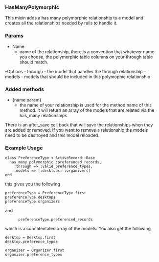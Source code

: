 ### HasManyPolymorphic

This mixin adds a has many polymorphic relationship to a model and creates all the relationships needed by rails to handle it.
        
### Params
- Name 
	- name of the relationship, there is a convention that whatever name you choose, the polymorphic table columns on your through table should match.
        
-Options
	- through - the model that handles the through relationship
	- models  - models that should be included in this polymophic relationship
        
        
### Added methods
        
  - {name param}
	- the name of your relationship is used for the method name of this method. it will return an array of the models that are related via the has_many relationships
        
There is an after_save call back that will save the relationships when they are added or removed. If you want to remove a relationship the models need to be destroyed and this model reloaded.
        
### Example Usage
		  
    class PreferenceType < ActiveRecord::Base
      has_many_polymorphic :preferenced_records,
        :through => :valid_preference_types,
        :models => [:desktops, :organizers]
    end
		  
this gives you the following
		
    preferenceType = PreferenceType.first
    preferenceType.desktops
    preferenceType.organizers
		   
and
		   
		  preferenceType.preferenced_records
		   
which is a concatentated array of the models. You also get the following
		   
    desktop = Desktop.first
    desktop.preference_types
		   
    organizer = Organizer.first
    organizer.preference_types